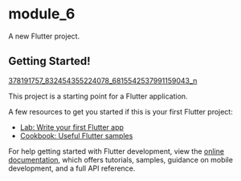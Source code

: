 # module_6

A new Flutter project.

## Getting Started!

[378191757_832454355224078_6815542537991159043_n](https://github.com/csearafat01/module_6/assets/54732088/cdedb744-0bdd-4c86-91d8-d986f6aabd68)


This project is a starting point for a Flutter application.

A few resources to get you started if this is your first Flutter project:

- [Lab: Write your first Flutter app](https://docs.flutter.dev/get-started/codelab)
- [Cookbook: Useful Flutter samples](https://docs.flutter.dev/cookbook)

For help getting started with Flutter development, view the
[online documentation](https://docs.flutter.dev/), which offers tutorials,
samples, guidance on mobile development, and a full API reference.
